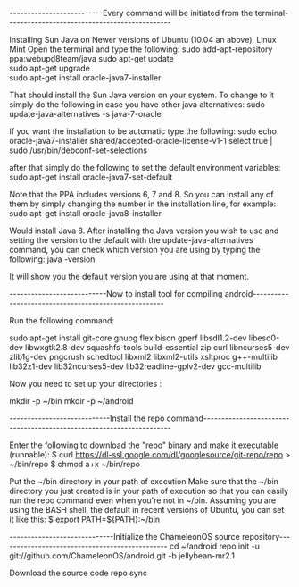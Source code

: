--------------------------Every command will be initiated from the terminal----------------------------------------------

Installing Sun Java on Newer versions of Ubuntu (10.04 an above), Linux Mint
Open the terminal and type the following:
sudo add-apt-repository ppa:webupd8team/java
sudo apt-get update   
sudo apt-get upgrade   
sudo apt-get install oracle-java7-installer

That should install the Sun Java version on your system. To change to it simply do the following in case you have other java alternatives:
sudo update-java-alternatives -s java-7-oracle  

If you want the installation to be automatic type the following:
sudo echo oracle-java7-installer shared/accepted-oracle-license-v1-1 select true | sudo /usr/bin/debconf-set-selections

after that simply do the following to set the default environment variables:
sudo apt-get install oracle-java7-set-default

Note that the PPA includes versions 6, 7 and 8. So you can install any of them by simply changing the number in the installation line, for example:
sudo apt-get install oracle-java8-installer

Would install Java 8. After installing the Java version you wish to use and setting the version to the default with the update-java-alternatives command, you can check which version you are using by typing the following:
java -version

It will show you the default version you are using at that moment.

---------------------------Now to install tool for compiling android-----------------------------------------------------

Run the following command: 

sudo apt-get install git-core gnupg flex bison gperf libsdl1.2-dev libesd0-dev libwxgtk2.8-dev squashfs-tools build-essential zip curl libncurses5-dev zlib1g-dev  pngcrush schedtool libxml2 libxml2-utils xsltproc g++-multilib lib32z1-dev lib32ncurses5-dev lib32readline-gplv2-dev gcc-multilib 


Now you need to set up your directories :

mkdir -p ~/bin
mkdir -p ~/android

----------------------------Install the repo command---------------------------------------------------------------------

Enter the following to download the "repo" binary and make it executable (runnable): 
$ curl https://dl-ssl.google.com/dl/googlesource/git-repo/repo > ~/bin/repo
$ chmod a+x ~/bin/repo

Put the ~/bin directory in your path of execution
Make sure that the ~/bin directory you just created is in your path of execution so that you can easily run the repo command even when you're not in ~/bin. Assuming you are using the BASH shell, the default in recent versions of Ubuntu, you can set it like this: 
$ export PATH=${PATH}:~/bin

-----------------------------Initialize the ChameleonOS source repository----------------------------------------------- 
cd ~/android
repo init -u git://github.com/ChameleonOS/android.git -b jellybean-mr2.1

Download the source code
repo sync


